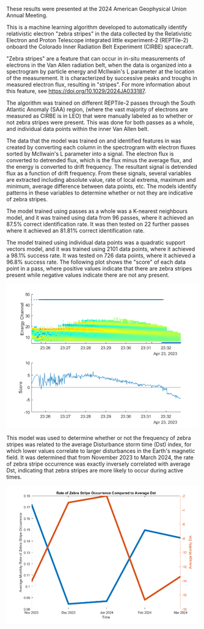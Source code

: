 These results were presented at the 2024 American Geophysical Union Annual Meeting.

This is a machine learning algorithm developed to automatically identify relativistic electron "zebra stripes" in the data collected by the Relativistic Electron and Proton Telescope integrated little experiment-2 (REPTile-2) onboard the Colorado Inner Radiation Belt Experiment (CIRBE) spacecraft.

"Zebra stripes" are a feature that can occur in in-situ measurements of electrons in the Van Allen radiation belt, when the data is organized into a spectrogram by particle energy and McIlwain's L parameter at the location of the measurement. It is characterized by successive peaks and troughs in measured electron flux, resulting in "stripes". For more information about this feature, see https://doi.org/10.1029/2024JA033187.

The algorithm was trained on different REPTile-2 passes through the South Atlantic Anomaly (SAA) region, (where the vast majority of electrons are measured as CIRBE is in LEO) that were manually labeled as to whether or not zebra stripes were present. This was done for both passes as a whole, and individual data points within the inner Van Allen belt.

The data that the model was trained on and identified features in was created by converting each column in the spectrogram with electron fluxes sorted by McIlwain's L parameter into a signal. The electron flux is converted to detrended flux, which is the flux minus the average flux, and the energy is converted to drift frequency. The resultant signal is detrended flux as a function of drift frequency. From these signals, several variables are extracted including absolute value, rate of local extrema, maximum and minimum, average difference between data points, etc. The models identify patterns in these variables to determine whether or not they are indicative of zebra stripes.

The model trained using passes as a whole was a K-nearest neighbours model, and it was trained using data from 96 passes, where it achieved an 87.5% correct identification rate. It was then tested on 22 further passes where it achieved an 81.81% correct identification rate.

The model trained using individual data points was a quadratic support vectors model, and it was trained using 2101 data points, where it achieved a 98.1% success rate. It was tested on 726 data points, where it achieved a 96.8% success rate. The following plot shows the "score" of each data point in a pass, where positive values indicate that there are zebra stripes present while negative values indicate there are not any present.

![plot](results-plots-signals/score1.png)

This model was used to determine whether or not the frequency of zebra stripes was related to the average Disturbance storm time (Dst) index, for which lower values correlate to larger disturbances in the Earth's magnetic field. It was determined that from November 2023 to March 2024, the rate of zebra stripe occurrence was exactly inversely correlated with average Dst, indicating that zebra stripes are more likely to occur during active times.

![plot](results-plots-signals/rate_of_occurrence.png)
